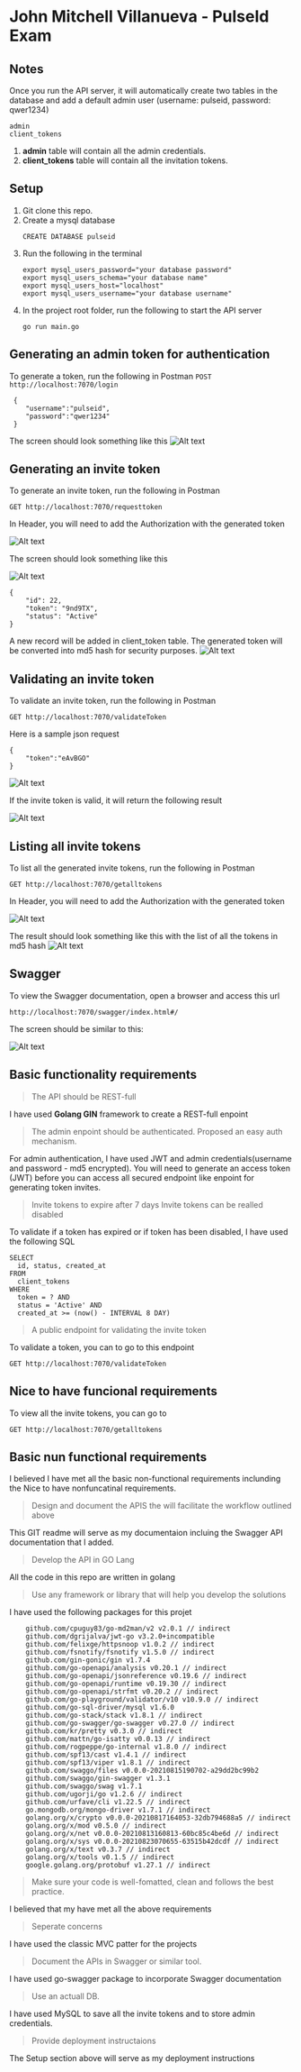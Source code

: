 John Mitchell Villanueva - PulseId Exam
==
Notes
--
Once you run the API server, it will automatically create two tables in the database and add a default admin user (username: pulseid, password: qwer1234)
```
admin
client_tokens 
```

1. **admin** table will contain all the admin credentials.
2. **client_tokens** table will contain all the invitation tokens.





Setup
--


1. Git clone this repo.
2. Create a mysql database 
    ```
    CREATE DATABASE pulseid
    ```
3. Run the following in the terminal
    ```
    export mysql_users_password="your database password"
    export mysql_users_schema="your database name"
    export mysql_users_host="localhost"
    export mysql_users_username="your database username"
    ```
4. In the project root folder, run the following to start the API server
    ```
    go run main.go
    ```
    
Generating an admin token for authentication
--    

To generate a token, run the following in Postman
    ```
    POST http://localhost:7070/login
    ```
    
    
     {
        "username":"pulseid",
        "password":"qwer1234"
     }

The screen should look something like this
![Alt text](https://github.com/joycezemitchell/pulseid/blob/master/images/im1.jpg)



Generating an invite token
--    

To generate an invite token, run the following in Postman
```
GET http://localhost:7070/requesttoken
```

In Header, you will need to add the Authorization with the generated token

![Alt text](https://github.com/joycezemitchell/pulseid/blob/master/images/im2.jpg)


The screen should look something like this

![Alt text](https://github.com/joycezemitchell/pulseid/blob/master/images/im3.JPG)

```
{
    "id": 22,
    "token": "9nd9TX",
    "status": "Active"
}
```

A new record will be added in client_token table. The generated token will be converted into md5 hash for security purposes.
![Alt text](https://github.com/joycezemitchell/pulseid/blob/master/images/im4.jpg)


Validating an invite token
--    

To validate an invite token, run the following in Postman

```
GET http://localhost:7070/validateToken
```

Here is a sample json request

```
{
    "token":"eAvBGO"
}
```




![Alt text](https://github.com/joycezemitchell/pulseid/blob/master/images/im5.jpg)

If the invite token is valid, it will return the following result

![Alt text](https://github.com/joycezemitchell/pulseid/blob/master/images/im6.jpg)


Listing all invite tokens
-- 
To list all the generated invite tokens, run the following in Postman
```
GET http://localhost:7070/getalltokens
```

In Header, you will need to add the Authorization with the generated token

![Alt text](https://github.com/joycezemitchell/pulseid/blob/master/images/im7.jpg)


The result should look something like this with the list of all the tokens in md5 hash
![Alt text](https://github.com/joycezemitchell/pulseid/blob/master/images/im8.jpg)


Swagger
-- 

To view the Swagger documentation, open a browser and access this url

```
http://localhost:7070/swagger/index.html#/

```

The screen should be similar to this:

![Alt text](https://github.com/joycezemitchell/pulseid/blob/master/images/im9.jpg)



Basic functionality requirements
-- 

> The API should be REST-full

I have used **Golang GIN** framework to create a REST-full enpoint

> The admin enpoint should be authenticated. Proposed an easy auth mechanism. 

For admin authentication, I have used JWT and admin credentials(username and password - md5 encrypted).
You will need to generate an access token (JWT) before you can access all secured endpoint like enpoint for generating token invites.

> Invite tokens to expire after 7 days
> Invite tokens can be realled disabled

To validate if a token has expired or if token has been disabled, I have used the following SQL
```
SELECT 
  id, status, created_at 
FROM 
  client_tokens
WHERE
  token = ? AND
  status = 'Active' AND
  created_at >= (now() - INTERVAL 8 DAY)

```

> A public endpoint for validating the invite token

To validate a token, you can to go to this endpoint

```
GET http://localhost:7070/validateToken
```

Nice to have funcional requirements
-- 

To view all the invite tokens, you can go to 

```
GET http://localhost:7070/getalltokens
```


Basic nun functional requirements
-- 

I believed I have met all the basic non-functional requirements inclunding the Nice to have nonfuncatinal requirements.

> Design and document the APIS the will facilitate the workflow outlined above

This GIT readme will serve as my documentaion incluing the Swagger API documentation that I added.

> Develop the API in GO Lang

All the code in this repo are written in golang

> Use any framework or library that will help you develop the solutions

I have used the following packages for this projet

```
	github.com/cpuguy83/go-md2man/v2 v2.0.1 // indirect
	github.com/dgrijalva/jwt-go v3.2.0+incompatible
	github.com/felixge/httpsnoop v1.0.2 // indirect
	github.com/fsnotify/fsnotify v1.5.0 // indirect
	github.com/gin-gonic/gin v1.7.4
	github.com/go-openapi/analysis v0.20.1 // indirect
	github.com/go-openapi/jsonreference v0.19.6 // indirect
	github.com/go-openapi/runtime v0.19.30 // indirect
	github.com/go-openapi/strfmt v0.20.2 // indirect
	github.com/go-playground/validator/v10 v10.9.0 // indirect
	github.com/go-sql-driver/mysql v1.6.0
	github.com/go-stack/stack v1.8.1 // indirect
	github.com/go-swagger/go-swagger v0.27.0 // indirect
	github.com/kr/pretty v0.3.0 // indirect
	github.com/mattn/go-isatty v0.0.13 // indirect
	github.com/rogpeppe/go-internal v1.8.0 // indirect
	github.com/spf13/cast v1.4.1 // indirect
	github.com/spf13/viper v1.8.1 // indirect
	github.com/swaggo/files v0.0.0-20210815190702-a29dd2bc99b2
	github.com/swaggo/gin-swagger v1.3.1
	github.com/swaggo/swag v1.7.1
	github.com/ugorji/go v1.2.6 // indirect
	github.com/urfave/cli v1.22.5 // indirect
	go.mongodb.org/mongo-driver v1.7.1 // indirect
	golang.org/x/crypto v0.0.0-20210817164053-32db794688a5 // indirect
	golang.org/x/mod v0.5.0 // indirect
	golang.org/x/net v0.0.0-20210813160813-60bc85c4be6d // indirect
	golang.org/x/sys v0.0.0-20210823070655-63515b42dcdf // indirect
	golang.org/x/text v0.3.7 // indirect
	golang.org/x/tools v0.1.5 // indirect
	google.golang.org/protobuf v1.27.1 // indirect

```

> Make sure your code is well-fomatted, clean and follows the best practice.

I believed that my have met all the above requirements

> Seperate concerns

I have used the classic MVC patter for the projects

> Document the APIs in Swagger or similar tool.

I have used go-swagger package to incorporate Swagger documentation

> Use an actuall DB.

I have used MySQL to save all the invite tokens and to store admin credentials.

> Provide deployment instructaions

The Setup section above will serve as my deployment instructions











